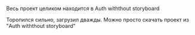 Весь проект целиком находится в Auth withthout storyboard

Торопился сильно, загрузил дважды. Можно просто скачать проект из "Auth withthout storyboard"
